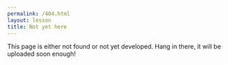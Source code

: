 ```yaml
---
permalink: /404.html
layout: lesson
title: Not yet here
---
```


This page is either not found or not yet developed. Hang in there, it will be uploaded soon enough!
